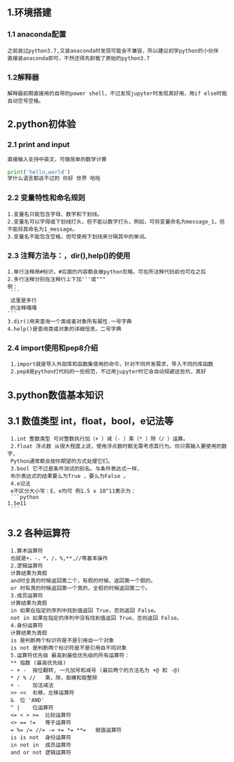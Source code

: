 ## 1.环境搭建
  ### 1.1 anaconda配置 
    之前装过python3.7,又装anaconda时发现可能会不兼容，所以建议初学python的小伙伴
    直接装anaconda即可，不然还得先卸载了原始的python3.7
  ### 1.2解释器
    解释器前期直接用的自带的power shell，不过发现jupyter时发现真好用，用if else时能自动空号空格。

 ## 2.python初体验
   ### 2.1 print and input
 ```python
 直接输入支持中英文，可做简单的数学计算
 ```
```python
print('hello,world')
学什么语言都逃不过的 你好 世界 哈哈
```
  ### 2.2 变量特性和命名规则
  
    1.变量名只能包含字母、数字和下划线。
    2.变量名可以字母或下划线打头，但不能以数字打头，例如，可将变量命名为message_1，但不能将其命名为1_message。
    3.变量名不能包含空格，但可使用下划线来分隔其中的单词。
  
  ### 2.3 注释方法与：，dir(),help()的使用
    1.单行注释用#标识，#后面的内容都会被python忽略，可在所注释代码前也可在之后
    2.多行注释分别在注释行上下加'''或"""
    例：
     ```
     这里是多行
     的注释嘎嘎
    ```
    3.dir()用来查询一个类或者对象所有属性.一号字典
    4.help()是查询类或对象的详细信息。二号字典
  ### 2.4 import使用和pep8介绍
     1.import就是导入外部库和函数集使用的命令，针对不同开发需求，导入不同的库函数
     2.pep8是python打代码的一些规范，不过用jupyter时它会自动规避这些坑，真好
  ## 3.python数值基本知识
  ## 3.1 数值类型 int，float，bool，e记法等
     1.int 整数类型 可对整数执行加（+ ）减（- ）乘（* ）除（/ ）运算。
     2.float 浮点数 从很大程度上说，使用浮点数时都无需考虑其行为。你只需输入要使用的数字，
     Python通常都会按你期望的方式处理它们。
     3.bool 它不过是条件测试的别名。与条件表达式一样，
     布尔表达式的结果要么为True ，要么为False 。
     4.e记法
     e不区分大小写：E、e均可 例1.5 x 10^11表示为：
     ```python
    1.5e11
     ```
   ## 3.2 各种运算符
     1.算术运算符 
     也就是+，-，*，/，%,**,//等基本操作
     2.逻辑运算符
     计算结果为真假 
     and时全真的时候返回第二个，有假的时候，返回第一个假的。
     or 时有真的时候返回第一个真的，全假的时候返回第二个。
     3.成员运算符
     计算结果为真假
     in	如果在指定的序列中找到值返回 True，否则返回 False。
     not in	如果在指定的序列中没有找到值返回 True，否则返回 False。
     4.身份运算符
     计算结果为真假
     is 是判断两个标识符是不是引用自一个对象
     is not 是判断两个标识符是不是引用自不同对象
     5.运算符优先级 最高到最低优先级的所有运算符：
     **	指数 (最高优先级)
     ~ + -	按位翻转, 一元加号和减号 (最后两个的方法名为 +@ 和 -@)
     * / % //	乘，除，取模和取整除
     + -	加法减法
     >> <<	右移，左移运算符
     &	位 'AND'
     ^ |	位运算符
     <= < > >=	比较运算符
     <> == !=	等于运算符
     = %= /= //= -= += *= **=	赋值运算符
     is is not	身份运算符
     in not in	成员运算符
     and or not	逻辑运算符
